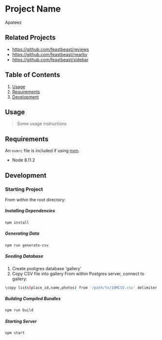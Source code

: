 # Project Name

Apateez

## Related Projects

  - https://github.com/feastbeast/reviews
  - https://github.com/feastbeast/nearby
  - https://github.com/feastbeast/sidebar

## Table of Contents

1. [Usage](#Usage)
1. [Requirements](#requirements)
1. [Development](#development)

## Usage

> Some usage instructions

## Requirements

An `nvmrc` file is included if using [nvm](https://github.com/creationix/nvm).

- Node 8.11.2

## Development

### Starting Project

From within the root directory:

##### Installing Dependencies
```sh
npm install
```
##### Generating Data
```sh
npm run generate-csv
```
##### Seeding Database
1. Create postgres database 'gallery'
2. Copy CSV file into gallery
From within Postgres server, connect to gallery:
```sh
\copy lists(place_id,name,photos) from '/path/to/10MCSV.csv' delimiter '|' csv header;
```
##### Building Compiled Bundles
```sh
npm run build
```
##### Starting Server
```sh
npm start
```